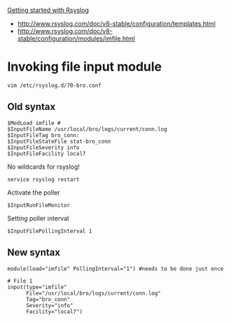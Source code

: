 [Getting started with Rsyslog](/common/rsyslogBasics.md)

* http://www.rsyslog.com/doc/v8-stable/configuration/templates.html
* http://www.rsyslog.com/doc/v8-stable/configuration/modules/imfile.html

# Invoking file input module

```
vim /etc/rsyslog.d/70-bro.conf
```

## Old syntax

```
$ModLoad imfile #
$InputFileName /usr/local/bro/logs/current/conn.log
$InputFileTag bro_conn:
$InputFileStateFile stat-bro_conn
$InputFileSeverity info
$InputFileFacility local7
```

No wildcards for rsyslog!

```
service rsyslog restart
```

Activate the poller

```
$InputRunFileMonitor
```

Setting poller interval

```
$InputFilePollingInterval 1
```

## New syntax

```
module(load="imfile" PollingInterval="1") #needs to be done just once

# File 1
input(type="imfile"
      File="/usr/local/bro/logs/current/conn.log"
      Tag="bro_conn"
      Severity="info"
      Facility="local7")
```